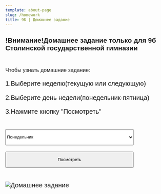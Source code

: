 ```yaml
---
template: about-page
slug: /homework
title: 9Б | Домашнее задание
---
```

<div class="Homework">
<h2>!Внимание!Домашнее задание только для 9б Столинской государственной гимназии</h2>
<br><p><big>Чтобы узнать домашние задание:<big></p>
<p>1.Выберите неделю(текущую или следующую)</p>
<p>2.Выберите день недели(понедельник-пятница)</p>
<p>3.Нажмите кнопку "Посмотреть" </p>

</br>
<!-- <p>Домашнего задания нет</p></br> -->



<form>
  <select  name="week" id="sa1" class="homework_menu" class="Homework">
    
       
<optgroup label="Текущая неделя">
        <option  value="05.09.2022 Сентябрь
            1.Химия-
            2.Всемирная история-
            3.Математика(пока алгебра)-№3,1
            4.Физика- повторить единицы СИ и как их преобразовывать
            5.Русский литература-
            6.Классный час-
            7.ВОВ(Великая Отечественная война (в контексте Второй мировой войны).)">Понедельник</option>
            <option  value="06.09.2022 Сентябрь
            1.Математика (пока не известно)-
            2.Англисский язык (Жанна Яраславовна)-
            2.Англисский язык (Татьяна Валерьевна)-
            3.Труды-
            4.Русский язык-
            5.Русская литература-
            6.Биология-
            7.География- ">Вторник</option>
            <option value="07.09.2022 Сентябрь
            1.Беларуская литература-
            2.Беларуская мова-
            3.Физкультура и здоровье-
            4.Русский язык-
            5.Математика(пока не известно)-
            6.Англисский язык(Жанна Яраславовна)-
            6.Англисский язык(Татьяна Валерьевна)-
            7.Англисский язык(Жанна Яраславовна)(повыш.)-">Среда</option>
            <option value="08.09.2022 Сентябрь
            1.География-
            2.История Беларуси-
            3.Химия-
            4.ЧЗС-
            5.Физика-
            6.Обществоведение-
            7.Искусство-">Четверг</option>
            <option value="09.09.2022 Сентябрь
            1.Физика-
            2.Беларуская мова-
            3.Математика(пока не известно)-
            4.Информатика(Жанна Ярославовна)-
            4.Англисский язык(Татьяна Валерьевна)-
            5.Информатика(Татьяна Валерьевна)-
            5.Англисский язык(Татьяна Валерьевна)-
            6.Физкультура и здоровье-
            7.Англисский язык(повыш.)-">Пятница</option>
          </optgroup>
         <!-- <optgroup label="Следующая неделя">
            <option  value="25.04.2022 Апрель
             1.Математика(Алгебра)-
             2.Физкультура и здоровье-
             3.Англисский язык(у группы Жанны Яраславовны)-
             3.Информатика(у группы Людмилы Михайловны)-
             3.Англисский язык(у группы Жанны Яраславовны)-
             4.Русский язык-
             5.Англисский язык(у группы Людмилы Михайловны)-
             5.Информатика(у группы Жанны Яраславовны)-
             6.Химия-
             7.Биология-">Понедельник</option>
             <option  value="26.04.2022 Апрель
             1.Физика-
             2.Математика(Геометрия)-
             3.Искусство-
             4.География-
             5.Беларуская мова-
             6.Беларуская литература- ">Вторник</option>
             <option value="27.04.2022 Апрель
             1.Биология-
             2.Всемирная История-
             3.Математика(Алгебра)-
             4.Физкультура и здоровье-
             5.Труды-
             6.Англисский язык(Жанна Яраславовна)-
             6.Англисский язык(Людмила Михайловна)-">Среда</option>
             <option value="28.04.2022 Апрель
             1.Беларуская мова-
             2.Руский язык-
             3.Русская литература-
             4.Математика(Геометрия)-
             5.История Беларуси-
             6.Химия-">Четверг</option>
             <option value="29.04.2022 Апрель
             1.Физкультура и здоровье-
             2.Физика-
             3.Математика(Алгебра)-
             4.География-
             5.Англисский язык(Жанна Яраславовна)-
             5.Англисский язык(Людмила Михайловна)-
             6.Русская литература-">Пятница</option>
           </optgroup> -->
      </select> 
	</form>
<input  type="button" onclick="f1()" value="Посмотреть" class="homework_button"> 
  <br>
<script>
function f1(){
var a=document.getElementById('sa1').value;
alert(a);
}
</script></br>

<style>
.alert {
    padding: 20px;
    background-color: #f44336;
    color: white;
}

.closebtn {
    margin-left: 15px;
    color: white;
    font-weight: bold;
    float: right;
    font-size: 22px;
    line-height: 20px;
    cursor: pointer;
    transition: 0.3s;
}

.closebtn:hover {
    color: black;
}
</style>
<style>
.homework_button{
    height:50px;
    width:400px;


}
.homework_button:hover, .homework_button:focus {
   border-color: rgba(82, 168, 236, 0.8);
   box-shadow: 0 1px 1px rgba(0, 0, 0, 0.075) inset, 0 0 8px rgba(82, 168, 236, 0.6);
   outline: 0 none;
}
.homework_menu{
    height:50px;
    width:400px;
}
</style>
<style>
.Homework{
    font-family: 'Franklin Gothic Medium', 'Arial Narrow', Arial, sans-serif;

}
.homework_menu{
    height:50px;
    width:400px;
}
</style>

![Домашнее задание](https://4esnok.by/wp-content/uploads/2021/09/ljobaz1vbnq.jpg "Домашнее задание")